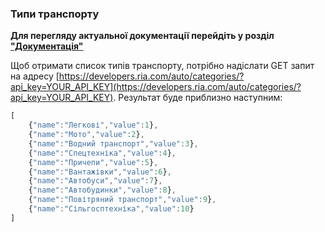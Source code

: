 ### Типи транспорту

**Для перегляду актуальної документації перейдіть у розділ ["Документація"](https://developers.ria.com/docs/)**

Щоб отримати список типів транспорту, потрібно надіслати GET запит на адресу [https://developers.ria.com/auto/categories/?api_key=YOUR_API_KEY](https://developers.ria.com/auto/categories/?api_key=YOUR_API_KEY). Результат буде приблизно наступним:
```javascript
[
    {"name":"Легкові","value":1},
    {"name":"Мото","value":2},
    {"name":"Водний транспорт","value":3},
    {"name":"Спецтехніка","value":4},
    {"name":"Причепи","value":5},
    {"name":"Вантажівки","value":6},
    {"name":"Автобуси","value":7},
    {"name":"Автобудинки","value":8},
    {"name":"Повітряний транспорт","value":9},
    {"name":"Сільгосптехніка","value":10}
]
```
